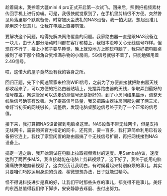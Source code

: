 趁着周末，我拎着大疆mini 4 pro正式开启第一次试飞。回来后，照例把视频素材传回手机上进行剪辑。可是，我很快就觉察到了，在手机里剪辑很不方便。突然瞥见角落里那个默默备份，时常被灰尘洗礼的NAS设备，我一拍大腿，想起没准儿能用这个玩意儿，让我在电脑上直接剪辑。

要解决这个问题，咱得先解决网络覆盖的问题。我家路由器一直是跟NAS设备连一块儿，由于大部分活动时间都在客厅和楼上，我根本没咋关心无线信号咋样。但现在不行了，楼上小孩子要早睡觉，晚上就没地方上网玩电脑了，我只好把电脑桌搬到了楼下那个犄角旮旯堆满杂物的小房间，5G信号就够不着了，只能勉强用着2.4G信号。

哎，这偌大的屋子竟然没有我的容身之所。

回归正题，先下个网速管家来检测WIFI信号，之前为了方便直接就把路由器天线都收起来了，可以方便的把路由器贴墙上，先摆弄路由器的天线，争取弄到最好的信号覆盖。网速管家可以边走边测信号还是挺好的，到了小房间结果显示，调整天线后信号确实有改善。为了提高信号质量，我又把路由器往房间那边挪了两三米，幸好当初买的网线够长。调整后，发现电脑桌那边信号终于到了一个正常的信号值。

接下来，我打算把NAS设备挪到电脑桌这里。NAS设备不带无线网卡，但是支持无线网卡，需要购买官方指定的网卡，还死贵，要一百多，我打算简单利用已有设备把它连上。我找了家里闲置的路由器搞了个无线信号扩展，再把网线接到NAS设备上。

搞定一通之后，我开始测试在电脑上拉取视频素材的速度。用Samba协议，速度达到了两百多M/S，我直接就能在电脑上剪辑视频了。这下好了，我终于能用电脑痛痛快快地剪辑视频了。这次经历让我明白，有时候看起来特别麻烦的事儿，其实只要咱们巧妙运用身边的资源，稍微想想办法，日子就能过精彩。

怪不得说科技进步是真的好，让我们平时那些头疼的事儿，都变得不是事儿。美好的东西总值得我们停下脚步，安安静静去琢磨、去付出努力。